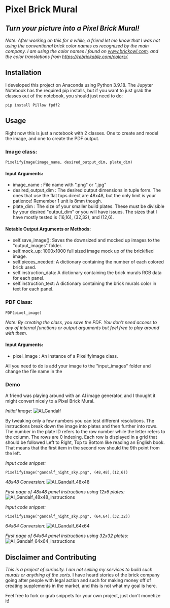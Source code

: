 # Pixel Brick Mural

<h2><i>Turn your picture into a Pixel Brick Mural!</i></h2>

*Note: After working on this for a while, a friend let me know that I was not using the conventional brick color names as recognized by the main company.  I am using the color names I found on www.brickowl.com, and the color translations from https://rebrickable.com/colors/.*

## Installation
I developed this project on Anaconda using Python 3.9.18.  The Jupyter Notebook has the required pip installs, but if you want to just grab the classes out of the notebook, you should just need to do:

`pip install Pillow fpdf2`

## Usage
Right now this is just a notebook with 2 classes.  One to create and model the image, and one to create the PDF output.

### Image class:

`PixelifyImage(image_name, desired_output_dim, plate_dim)`

#### Input Arguments:
    
- image_name : File name with ".png" or ".jpg"
- desired_output_dim : The desired output dimensions in tuple form. The ones that use the flat tops direct are 48x48, but the only limit is your patience!  Remember 1 unit is 8mm though.
- plate_dim : The size of your smaller build plates.  These must be divisible by your desired "output_dim" or you will have issues. The sizes that I have mostly tested is (16,16), (32,32), and (12,6).


#### Notable Output Arguments or Methods:
    
- self.save_image(): Saves the downsized and mocked up images to the "output_images" folder.
- self.mock_up: 1000x1000 full sized image mock up of the brickified image.
- self.pieces_needed: A dictionary containing the number of each colored brick used.
- self.instruction_data: A dictionary containing the brick murals RGB data for each panel.
- self.instruction_text: A dictionary containing the brick murals color in text for each panel.
    

### PDF Class:

`PDF(pixel_image)`

*Note: By creating the class, you save the PDF.  You don't need access to any of internal functions or output arguments but feel free to play around with them.*
    
#### Input Arguments:
    
- pixel_image : An instance of a PixelifyImage class.

All you need to do is add your image to the "input_images" folder and change the file name in the 

### Demo
A friend was playing around with an AI image generator, and I thought it might convert nicely to a Pixel Brick Mural.

*Initial Image:*
![AI_Gandalf](input_images/gandalf_night_sky.png)

By tweaking only a few numbers you can test different resolutions.  The instructions break down the image into plates and then further into rows.  The number in the plate ID refers  to the row number while the letter refers to the column.  The rows are 0 indexing. Each row is displayed in a grid that should be followed Left to Right, Top to Bottom like reading an English book. That means that the first item in the second row should the 9th point from the left.

*Input code snippet:*

`PixelifyImage("gandalf_night_sky.png", (48,48),(12,6))`

*48x48 Conversion:*
![AI_Gandalf_48x48](output/brickified_gandalf_night_sky_48_by_48.jpg)

*First page of 48x48 panel instructions using 12x6 plates:*
![AI_Gandalf_48x48_instructions](instructions_snapshots/48x48_instruction_snip.PNG)

*Input code snippet:*

`PixelifyImage("gandalf_night_sky.png", (64,64),(32,32))`

*64x64 Conversion:*
![AI_Gandalf_64x64](output/brickified_gandalf_night_sky_64_by_64.jpg)

*First page of 64x64 panel instructions using 32x32 plates:*
![AI_Gandalf_64x64_instructions](instructions_snapshots/64x64_instruction_snip.PNG)



## Disclaimer and Contributing
*This is a project of curiosity. I am not selling my services to build such murals or anything of the sorts.*  I have heard stories of the brick company going after people with legal action and such for making money off of creating supplements in the market, and this is not what my goal is here. 

Feel free to fork or grab snippets for your own project, just don't monetize it!